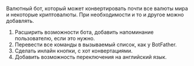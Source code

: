 Валютный бот, который может конвертировать почти все валюты мира и некоторые криптовалюты. При необходимости и то и другое можно добавлять. 
1. Расширить возможности бота, добавить напоминание пользователю, если это нужно. 
2. Перевести все команды в вызываемый список, как у BotFather. 
3. Сделать инлайн кнопки, с хот конвертациями. 
4. Добавить возможность переключения на английский язык. 
